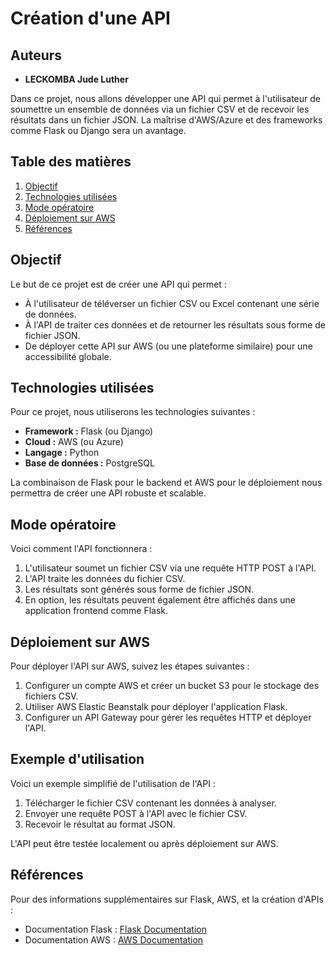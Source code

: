 # Création d'une API

## Auteurs
- **LECKOMBA Jude Luther**

Dans ce projet, nous allons développer une API qui permet à l'utilisateur de soumettre un ensemble de données via un fichier CSV et de recevoir les résultats dans un fichier JSON. La maîtrise d'AWS/Azure et des frameworks comme Flask ou Django sera un avantage.

## Table des matières

1. [Objectif](#objectif)
2. [Technologies utilisées](#technologies-utilisees)
3. [Mode opératoire](#mode-operatoire)
4. [Déploiement sur AWS](#deploiement-sur-aws)
5. [Références](#references)

<a name="objectif"></a>
## Objectif

Le but de ce projet est de créer une API qui permet :

- À l'utilisateur de téléverser un fichier CSV ou Excel contenant une série de données.
- À l'API de traiter ces données et de retourner les résultats sous forme de fichier JSON.
- De déployer cette API sur AWS (ou une plateforme similaire) pour une accessibilité globale.

<a name="technologies-utilisees"></a>
## Technologies utilisées

Pour ce projet, nous utiliserons les technologies suivantes :

- **Framework :** Flask (ou Django)
- **Cloud :** AWS (ou Azure)
- **Langage :** Python
- **Base de données :** PostgreSQL

La combinaison de Flask pour le backend et AWS pour le déploiement nous permettra de créer une API robuste et scalable.

<a name="mode-operatoire"></a>
## Mode opératoire

Voici comment l'API fonctionnera :

1. L'utilisateur soumet un fichier CSV via une requête HTTP POST à l'API.
2. L'API traite les données du fichier CSV.
3. Les résultats sont générés sous forme de fichier JSON.
4. En option, les résultats peuvent également être affichés dans une application frontend comme Flask.


<a name="deploiement-sur-aws"></a>
## Déploiement sur AWS

Pour déployer l'API sur AWS, suivez les étapes suivantes :

1. Configurer un compte AWS et créer un bucket S3 pour le stockage des fichiers CSV.
2. Utiliser AWS Elastic Beanstalk pour déployer l'application Flask.
3. Configurer un API Gateway pour gérer les requêtes HTTP et déployer l'API.

<a name="exemple-dutilisation"></a>
## Exemple d'utilisation

Voici un exemple simplifié de l'utilisation de l'API :

1. Télécharger le fichier CSV contenant les données à analyser.
2. Envoyer une requête POST à l'API avec le fichier CSV.
3. Recevoir le résultat au format JSON.

L'API peut être testée localement ou après déploiement sur AWS.

<a name="references"></a>
## Références

Pour des informations supplémentaires sur Flask, AWS, et la création d'APIs :

- Documentation Flask : [Flask Documentation](https://flask.palletsprojects.com/)
- Documentation AWS : [AWS Documentation](https://docs.aws.amazon.com/)


